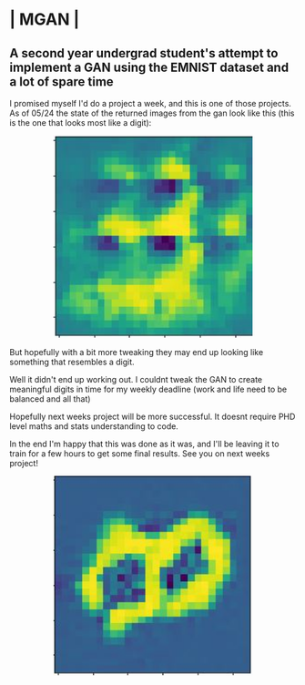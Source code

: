 # | MGAN |
## A second year undergrad student's attempt to implement a GAN using the EMNIST dataset and a lot of spare time

I promised myself I'd do a project a week, and this is one of those projects. As of 05/24 the state of the returned images from the gan look like this (this is the one that looks most like a digit):

<p align="center">
  <img src="images/31.JPG" width="350"/>
</p>

But hopefully with a bit more tweaking they may end up looking like something that resembles a digit.

Well it didn't end up working out. I couldnt tweak the GAN to create meaningful digits in time for my weekly deadline (work and life need to be balanced and all that)

Hopefully next weeks project will be more successful. It doesnt require PHD level maths and stats understanding to code.

In the end I'm happy that this was done as it was, and I'll be leaving it to train for a few hours to get some final results. See you on next weeks project! 

<p align="center">
  <img src="images/round1.JPG" width="350"/>
</p>
